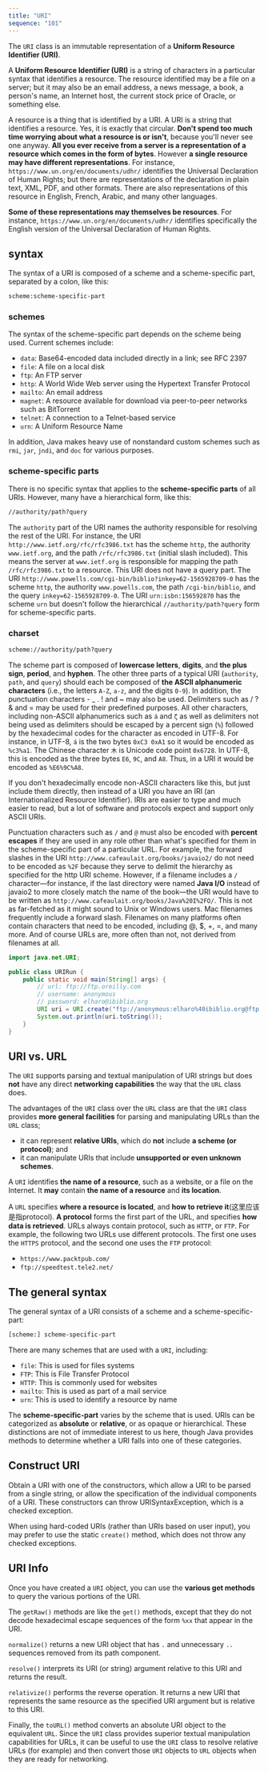 ```yaml
---
title: "URI"
sequence: "101"
---
```


The `URI` class is an immutable representation of a **Uniform Resource Identifier (URI)**.

A **Uniform Resource Identifier (URI)** is a string of characters in a particular syntax that identifies a resource.
The resource identified may be a file on a server;
but it may also be an email address, a news message, a book, a person's name,
an Internet host, the current stock price of Oracle, or something else.

A resource is a thing that is identified by a URI.
A URI is a string that identifies a resource.
Yes, it is exactly that circular.
**Don't spend too much time worrying about what a resource is or isn't**, because you'll never see one anyway.
**All you ever receive from a server is a representation of a resource which comes in the form of bytes**.
However **a single resource may have different representations**.
For instance, `https://www.un.org/en/documents/udhr/` identifies the Universal Declaration of Human Rights;
but there are representations of the declaration in plain text, XML, PDF, and other formats.
There are also representations of this resource in English, French, Arabic, and many other languages.

**Some of these representations may themselves be resources**.
For instance, `https://www.un.org/en/documents/udhr/` identifies specifically
the English version of the Universal Declaration of Human Rights.

## syntax

The syntax of a URI is composed of a scheme and a scheme-specific part, separated by a colon, like this:

```txt
scheme:scheme-specific-part
```

### schemes

The syntax of the scheme-specific part depends on the scheme being used. Current schemes include:

- `data`: Base64-encoded data included directly in a link; see RFC 2397
- `file`: A file on a local disk
- `ftp`: An FTP server
- `http`: A World Wide Web server using the Hypertext Transfer Protocol
- `mailto`: An email address
- `magnet`: A resource available for download via peer-to-peer networks such as BitTorrent
- `telnet`: A connection to a Telnet-based service
- `urn`: A Uniform Resource Name

In addition, Java makes heavy use of nonstandard custom schemes such as `rmi`, `jar`, `jndi`, and `doc` for various purposes.

### scheme-specific parts

There is no specific syntax that applies to the **scheme-specific parts** of all URIs. However, many have a hierarchical form, like this:

```txt
//authority/path?query
```

The `authority` part of the URI names the authority responsible for resolving the rest of the URI. For instance, the URI `http://www.ietf.org/rfc/rfc3986.txt` has the scheme `http`, the authority `www.ietf.org`, and the path `/rfc/rfc3986.txt` (initial slash included). This means the server at `www.ietf.org` is responsible for mapping the path `/rfc/rfc3986.txt` to a resource. This URI does not have a query part. The URI `http://www.powells.com/cgi-bin/biblio?inkey=62-1565928709-0` has the scheme `http`, the authority `www.powells.com`, the path `/cgi-bin/biblio`, and the query `inkey=62-1565928709-0`. The URI `urn:isbn:156592870` has the scheme `urn` but doesn't follow the hierarchical `//authority/path?query` form for scheme-specific parts.

### charset

```txt
scheme://authority/path?query
```

The scheme part is composed of **lowercase letters**, **digits**, and **the plus sign**, **period**, and **hyphen**. The other three parts of a typical URI (`authority`, `path`, and `query`) should each be composed of **the ASCII alphanumeric characters** (i.e., the letters `A-Z`, `a-z`, and the digits `0-9`). In addition, the punctuation characters - _ . ! and ~ may also be used. Delimiters such as / ? & and = may be used for their predefined purposes. All other characters, including non-ASCII alphanumerics such as `á` and `ζ` as well as delimiters not being used as delimiters should be escaped by a percent sign (`%`) followed by the hexadecimal codes for the character as encoded in UTF-8. For instance, in UTF-8, `á` is the two bytes `0xC3 0xA1` so it would be encoded as `%c3%a1`. The Chinese character `木` is Unicode code point `0x6728`. In UTF-8, this is encoded as the three bytes `E6`, `9C`, and `A8`. Thus, in a URI it would be encoded as `%E6%9C%A8`.

If you don't hexadecimally encode non-ASCII characters like this, but just include them directly, then instead of a URI you have an IRI (an Internationalized Resource Identifier). IRIs are easier to type and much easier to read, but a lot of software and protocols expect and support only ASCII URIs.

Punctuation characters such as `/` and `@` must also be encoded with **percent escapes** if they are used in any role other than what's specified for them in the scheme-specific part of a particular URL. For example, the forward slashes in the URI `http://www.cafeaulait.org/books/javaio2/` do not need to be encoded as `%2F` because they serve to delimit the hierarchy as specified for the http URI scheme. However, if a filename includes a `/` character—for instance, if the last directory were named **Java I/O** instead of javaio2 to more closely match the name of the book—the URI would have to be written as `http://www.cafeaulait.org/books/Java%20I%2FO/`. This is not as far-fetched as it might sound to Unix or Windows users. Mac filenames frequently include a forward slash. Filenames on many platforms often contain characters that need to be encoded, including @, $, +, =, and many more. And of course URLs are, more often than not, not derived from filenames at all.

```java
import java.net.URI;

public class URIRun {
    public static void main(String[] args) {
        // url: ftp://ftp.oreilly.com
        // username: anonymous
        // password: elharo@ibiblio.org
        URI uri = URI.create("ftp://anonymous:elharo%40ibiblio.org@ftp.oreilly.com:21/pub/stylesheet");
        System.out.println(uri.toString());
    }
}
```

## URI vs. URL


The `URI` supports parsing and textual manipulation of URI strings but does **not** have any direct **networking capabilities** the way that the `URL` class does.

The advantages of the `URI` class over the `URL` class are that the `URI` class provides **more general facilities** for parsing and manipulating URLs than the `URL` class;

- it can represent **relative URIs**, which do **not** include **a scheme (or protocol)**; and
- it can manipulate URIs that include **unsupported or even unknown schemes**.

A `URI` identifies **the name of a resource**, such as a website, or a file on the Internet. It **may** contain **the name of a resource** and **its location**.

A `URL` specifies **where a resource is located**, and **how to retrieve it**(这里应该是指protocol). **A protocol** forms the first part of the URL, and specifies **how data is retrieved**. URLs always contain protocol, such as `HTTP`, or `FTP`. For example, the following two URLs use different protocols. The first one uses the `HTTPS` protocol, and the second one uses the `FTP` protocol:

- `https://www.packtpub.com/`
- `ftp://speedtest.tele2.net/`

## The general syntax

The general syntax of a URI consists of a scheme and a scheme-specific-part:

```txt
[scheme:] scheme-specific-part
```

There are many schemes that are used with a `URI`, including:

- `file`: This is used for files systems
- `FTP`: This is File Transfer Protocol
- `HTTP`: This is commonly used for websites
- `mailto`: This is used as part of a mail service
- `urn`: This is used to identify a resource by name

The **scheme-specific-part** varies by the scheme that is used. URIs can be categorized as **absolute** or **relative**, or as opaque or hierarchical. These distinctions are not of immediate interest to us here, though Java provides methods to determine whether a URI falls into one of these categories.

## Construct URI

Obtain a URI with one of the constructors, which allow a URI to be parsed from a single string, or allow the specification of the individual components of a URI. These constructors can throw URISyntaxException, which is a checked exception.

When using hard-coded URIs (rather than URIs based on user input), you may prefer to use the static `create()` method, which does not throw any checked exceptions.

## URI Info

Once you have created a `URI` object, you can use the **various get methods** to query the various portions of the URI.

The `getRaw()` methods are like the `get()` methods, except that they do not decode hexadecimal escape sequences of the form `%xx` that appear in the URI.

`normalize()` returns a new URI object that has `.` and unnecessary `..` sequences removed from its path component.

`resolve()` interprets its URI (or string) argument relative to this URI and returns the result.

`relativize()` performs the reverse operation. It returns a new URI that represents the same resource as the specified URI argument but is relative to this URI.

Finally, the `toURL()` method converts an absolute URI object to the equivalent `URL`. Since the `URI` class provides superior textual manipulation capabilities for URLs, it can be useful to use the `URI` class to resolve relative URLs (for example) and then convert those `URI` objects to `URL` objects when they are ready for networking.

